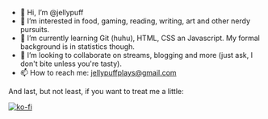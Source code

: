 - 👋 Hi, I’m @jellypuff
- 👀 I’m interested in food, gaming, reading, writing, art and other nerdy pursuits.  
- 🌱 I’m currently learning Git (huhu), HTML, CSS an Javascript. My formal background is in statistics though. 
- 💞️ I’m looking to collaborate on streams, blogging and more (just ask, I don't bite unless you're tasty).
- 📫 How to reach me: jellypuffplays@gmail.com

And last, but not least, if you want to treat me a little:  

[![ko-fi](https://ko-fi.com/img/githubbutton_sm.svg)](https://ko-fi.com/N4N315JVJ)

<!---
jellypuff/jellypuff is a ✨ special ✨ repository because its `README.md` (this file) appears on your GitHub profile.
You can click the Preview link to take a look at your changes.
--->

